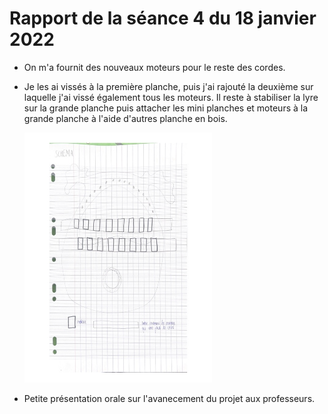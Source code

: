 <h1>Rapport de la séance 4 du 18 janvier 2022</h1>
<ul>
  <li><p>On m'a fournit des nouveaux moteurs pour le reste des cordes.</p></li>
  <li>Je les ai vissés à la première planche, puis j'ai rajouté la deuxième sur laquelle j'ai vissé également tous les moteurs. Il reste à stabiliser la lyre sur la grande planche puis attacher les mini planches et moteurs à la grande planche à l'aide d'autres planche en bois.</p></li>
  <img src="/Documents/Images/schemalyre.jpg" alt="Planches et moteurs" style="width:300px;height:400px;"/>
  <li><p>Petite présentation orale sur l'avanecement du projet aux professeurs.</p></li>

    
